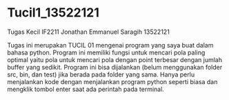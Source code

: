 # Tucil1_13522121
Tugas Kecil IF2211 Jonathan Emmanuel Saragih 13522121

Tugas ini merupakan TUCIL 01 mengenai program yang saya buat dalam bahasa python. Program ini memiliki fungsi untuk mencari pola paling optimal yaitu pola untuk mencari pola dengan point terbesar dengan jumlah buffer yang sedikit. Program ini bisa dijalankan (belum menggunakan folder src, bin, dan test) jika berada pada folder yang sama. Hanya perlu menjalankan kode dengan menjalankan program python seperti biasa dan mengklik tombol enter saat ada perintah pada terminal. 
